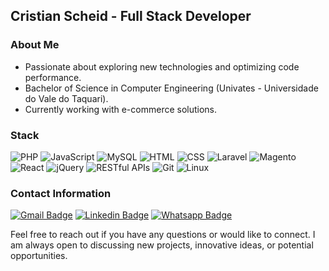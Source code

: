 ## Cristian Scheid - Full Stack Developer

### About Me

- Passionate about exploring new technologies and optimizing code performance.
- Bachelor of Science in Computer Engineering (Univates - Universidade do Vale do Taquari).
- Currently working with e-commerce solutions.

### Stack

![PHP](https://img.shields.io/badge/PHP-3D444D?style=flat-square&logo=php&logoColor=white)
![JavaScript](https://img.shields.io/badge/JavaScript-3D444D?style=flat-square&logo=javascript&logoColor=white)
![MySQL](https://img.shields.io/badge/MySQL-3D444D?style=flat-square&logo=mysql&logoColor=white)
![HTML](https://img.shields.io/badge/HTML-3D444D?style=flat-square&logo=html5&logoColor=white)
![CSS](https://img.shields.io/badge/CSS-3D444D?style=flat-square&logo=css3&logoColor=white)
![Laravel](https://img.shields.io/badge/Laravel-3D444D?style=flat-square&logo=laravel&logoColor=white)
![Magento](https://img.shields.io/badge/Magento-3D444D?style=flat-square&logo=magento&logoColor=white)
![React](https://img.shields.io/badge/React-3D444D?style=flat-square&logo=react&logoColor=white)
![jQuery](https://img.shields.io/badge/jQuery-3D444D?style=flat-square&logo=jquery&logoColor=white)
![RESTful APIs](https://img.shields.io/badge/RESTful_APIs-3D444D?style=flat-square&logo=api&logoColor=white)
![Git](https://img.shields.io/badge/Git-3D444D?style=flat-square&logo=git&logoColor=white)
![Linux](https://img.shields.io/badge/Linux-3D444D?style=flat-square&logo=linux&logoColor=white)

### Contact Information

[![Gmail Badge](https://img.shields.io/badge/Gmail-BF3030?style=flat-square&logo=Gmail&logoColor=white)](mailto:cristianscheid@gmail.com)
[![Linkedin Badge](https://img.shields.io/badge/-LinkedIn-2B66B2?style=flat-square&logo=Linkedin&logoColor=white)](https://www.linkedin.com/in/cristian-scheid/)
[![Whatsapp Badge](https://img.shields.io/badge/-Whatsapp-4A8C2A?style=flat-square&logo=whatsapp&logoColor=white)](https://api.whatsapp.com/send?phone=5551995531260&text=Hello!)

Feel free to reach out if you have any questions or would like to connect. I am always open to discussing new projects, innovative ideas, or potential opportunities.
